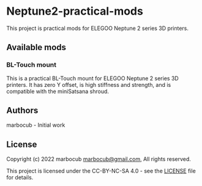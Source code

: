 # Neptune2-practical-mods

This project is practical mods for ELEGOO Neptune 2 series 3D printers.

## Available mods

### BL-Touch mount

This is a practical BL-Touch mount for ELEGOO Neptune 2 series 3D printers.
It has zero Y offset, is high stiffness and strength, and is compatible with the miniSatsana shroud.

## Authors

marbocub - Initial work

## License

Copyright (c) 2022 marbocub marbocub@gmail.com, All rights reserved.

This project is licensed under the CC-BY-NC-SA 4.0 - see the [LICENSE](LICENSE) file for details.
